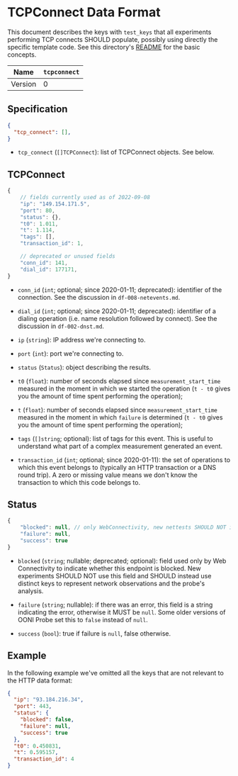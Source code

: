 # TCPConnect Data Format

This document describes the keys with `test_keys` that all experiments
performing TCP connects SHOULD populate, possibly using directly the
specific template code. See this directory's [README](README.md) for the
basic concepts.

| Name       | `tcpconnect` |
|------------|--------------|
| Version    | 0            |

## Specification

```JSON
{
  "tcp_connect": [],
}
```

- `tcp_connect` (`[]TCPConnect`): list of TCPConnect objects. See below.

## TCPConnect

```JavaScript
{
    // fields currently used as of 2022-09-08
    "ip": "149.154.171.5",
    "port": 80,
    "status": {},
    "t0": 1.011,
    "t": 1.114,
    "tags": [],
    "transaction_id": 1,

    // deprecated or unused fields
    "conn_id": 141,
    "dial_id": 177171,
}
```

- `conn_id` (`int`; optional; since 2020-01-11; deprecated): identifier of the connection. See
the discussion in `df-008-netevents.md`.

- `dial_id` (`int`; optional; since 2020-01-11; deprecated): identifier of a dialing
operation (i.e. name resolution followed by connect). See the
discussion in `df-002-dnst.md`.

- `ip` (`string`): IP address we're connecting to.

- `port` (`int`): port we're connecting to.

- `status` (`Status`): object describing the results.

- `t0` (`float`): number of seconds elapsed since `measurement_start_time`
measured in the moment in which we started the operation (`t - t0` gives you
the amount of time spent performing the operation);

- `t` (`float`): number of seconds elapsed since `measurement_start_time`
measured in the moment in which `failure` is determined (`t - t0` gives you
the amount of time spent performing the operation);

- `tags` (`[]string`; optional): list of tags for this event. This is useful to
understand what part of a complex measurement generated an event.

- `transaction_id` (`int`; optional; since 2020-01-11): the set of operations
to which this event belongs to (typically an HTTP transaction or a DNS
round trip). A zero or missing value means we don't know the transaction
to which this code belongs to.

## Status

```JavaScript
{
    "blocked": null, // only WebConnectivity, new nettests SHOULD NOT include it
    "failure": null,
    "success": true
}
```

- `blocked` (`string`; nullable; deprecated; optional): field used only by Web
Connectivity to indicate whether this endpoint is blocked. New experiments
SHOULD NOT use this field and SHOULD instead use distinct keys to represent
network observations and the probe's analysis.

- `failure` (`string`; nullable): if there was an error, this field is
a string indicating the error, otherwise it MUST be `null`. Some older versions of OONI Probe
set this to `false` instead of `null`.

- `success` (`bool`): true if failure is `null`, false otherwise.

## Example

In the following example we've omitted all the keys that are
not relevant to the HTTP data format:

```JSON
{
  "ip": "93.184.216.34",
  "port": 443,
  "status": {
    "blocked": false,
    "failure": null,
    "success": true
  },
  "t0": 0.450831,
  "t": 0.595157,
  "transaction_id": 4
}
```
